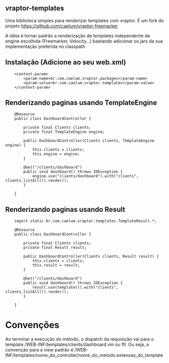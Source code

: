 ## vraptor-templates

Uma biblioteca simples para renderizar templates com vraptor.
É um fork do projeto <https://github.com/caelum/vraptor-freemarker>

A idéia é tornar padrão a renderização de templates independente da engine escolhida (Freemarker, Velocity...)
bastando adicionar os jars da sua implementação preferida no classpath

Instalação (Adicione ao seu web.xml)
------
		<context-param>
        	<param-name>br.com.caelum.vraptor.packages</param-name>
	        <param-value>br.com.caelum.vraptor.templates</param-value>
    	</context-param>

Renderizando paginas usando TemplateEngine
------

		@Resource
		public class DashboardController {
		
			private final Clients clients;
			private final TemplateEngine engine;
		
			public DashboardController(Clients clients, TemplateEngine engine) {
				this.clients = clients;
				this.engine = engine;
			}
			
			@Get("/clients/dashboard")
			public void dashboard() throws IOException {
				engine.use("clients/dashboard").with("clients", clients.listAll()).render();
			}
			
		}
		
Renderizando paginas usando Result
------
		
		import static br.com.caelum.vraptor.templates.TemplateResult.*;
		
		@Resource
		public class DashboardController {
		
			private final Clients clients;
			private final Result result;
		
			public DashboardController(Clients clients, Result result) {
				this.clients = clients;
				this.result = result;
			}
			
			@Get("/clients/dashboard")
			public void dashboard() throws IOException {
				result.use(template()).with("clients", clients.listAll()).render();
			}
			
		}

# Convenções

Ao terminar a execução do método, o dispatch da requisição vai para o template /WEB-INF/templates/clients/dashboard.vm ou ftl.
Ou seja, a convenção para a view padrão é /WEB-INF/templates/nome_do_controller/nome_do_metodo.extensao_do_template


